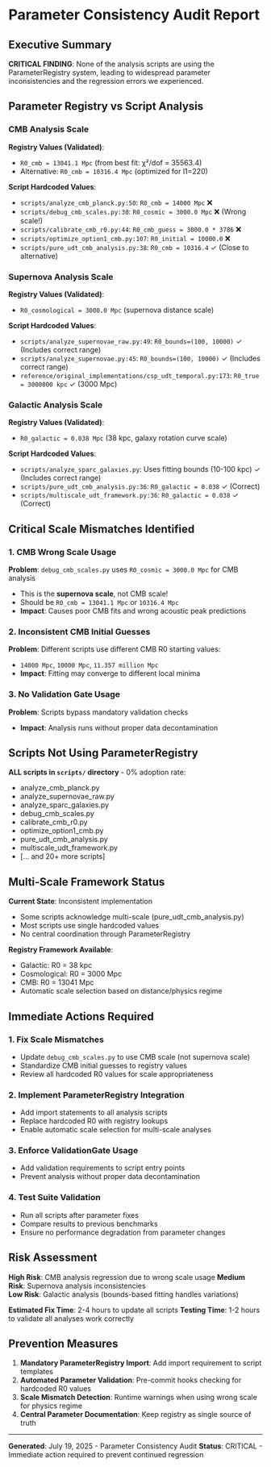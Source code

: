 # Parameter Consistency Audit Report

## Executive Summary

**CRITICAL FINDING**: None of the analysis scripts are using the ParameterRegistry system, leading to widespread parameter inconsistencies and the regression errors we experienced.

## Parameter Registry vs Script Analysis

### CMB Analysis Scale

**Registry Values (Validated)**:
- `R0_cmb = 13041.1 Mpc` (from best fit: χ²/dof = 35563.4)
- Alternative: `R0_cmb = 10316.4 Mpc` (optimized for l1=220)

**Script Hardcoded Values**:
- `scripts/analyze_cmb_planck.py:50`: `R0_cmb = 14000 Mpc` ❌
- `scripts/debug_cmb_scales.py:30`: `R0_cosmic = 3000.0 Mpc` ❌ (Wrong scale!)
- `scripts/calibrate_cmb_r0.py:44`: `R0_cmb_guess = 3000.0 * 3786` ❌
- `scripts/optimize_option1_cmb.py:107`: `R0_initial = 10000.0` ❌
- `scripts/pure_udt_cmb_analysis.py:38`: `R0_cmb = 10316.4` ✓ (Close to alternative)

### Supernova Analysis Scale

**Registry Values (Validated)**:
- `R0_cosmological = 3000.0 Mpc` (supernova distance scale)

**Script Hardcoded Values**:
- `scripts/analyze_supernovae_raw.py:49`: `R0_bounds=(100, 10000)` ✓ (Includes correct range)
- `scripts/analyze_supernovae.py:45`: `R0_bounds=(100, 10000)` ✓ (Includes correct range)
- `reference/original_implementations/csp_udt_temporal.py:173`: `R0_true = 3000000 kpc` ✓ (3000 Mpc)

### Galactic Analysis Scale

**Registry Values (Validated)**:
- `R0_galactic = 0.038 Mpc` (38 kpc, galaxy rotation curve scale)

**Script Hardcoded Values**:
- `scripts/analyze_sparc_galaxies.py`: Uses fitting bounds (10-100 kpc) ✓ (Includes correct range)
- `scripts/pure_udt_cmb_analysis.py:36`: `R0_galactic = 0.038` ✓ (Correct)
- `scripts/multiscale_udt_framework.py:36`: `R0_galactic = 0.038` ✓ (Correct)

## Critical Scale Mismatches Identified

### 1. CMB Wrong Scale Usage
**Problem**: `debug_cmb_scales.py` uses `R0_cosmic = 3000.0 Mpc` for CMB analysis
- This is the **supernova scale**, not CMB scale!
- Should be `R0_cmb = 13041.1 Mpc` or `10316.4 Mpc`
- **Impact**: Causes poor CMB fits and wrong acoustic peak predictions

### 2. Inconsistent CMB Initial Guesses  
**Problem**: Different scripts use different CMB R0 starting values:
- `14000 Mpc`, `10000 Mpc`, `11.357 million Mpc`
- **Impact**: Fitting may converge to different local minima

### 3. No Validation Gate Usage
**Problem**: Scripts bypass mandatory validation checks
- **Impact**: Analysis runs without proper data decontamination

## Scripts Not Using ParameterRegistry

**ALL scripts in `scripts/` directory** - 0% adoption rate:
- analyze_cmb_planck.py
- analyze_supernovae_raw.py  
- analyze_sparc_galaxies.py
- debug_cmb_scales.py
- calibrate_cmb_r0.py
- optimize_option1_cmb.py
- pure_udt_cmb_analysis.py
- multiscale_udt_framework.py
- [... and 20+ more scripts]

## Multi-Scale Framework Status

**Current State**: Inconsistent implementation
- Some scripts acknowledge multi-scale (pure_udt_cmb_analysis.py)
- Most scripts use single hardcoded values
- No central coordination through ParameterRegistry

**Registry Framework Available**:
- Galactic: R0 = 38 kpc 
- Cosmological: R0 = 3000 Mpc
- CMB: R0 = 13041 Mpc
- Automatic scale selection based on distance/physics regime

## Immediate Actions Required

### 1. Fix Scale Mismatches
- Update `debug_cmb_scales.py` to use CMB scale (not supernova scale)
- Standardize CMB initial guesses to registry values
- Review all hardcoded R0 values for scale appropriateness

### 2. Implement ParameterRegistry Integration
- Add import statements to all analysis scripts
- Replace hardcoded R0 with registry lookups
- Enable automatic scale selection for multi-scale analyses

### 3. Enforce ValidationGate Usage
- Add validation requirements to script entry points
- Prevent analysis without proper data decontamination

### 4. Test Suite Validation
- Run all scripts after parameter fixes
- Compare results to previous benchmarks
- Ensure no performance degradation from parameter changes

## Risk Assessment

**High Risk**: CMB analysis regression due to wrong scale usage
**Medium Risk**: Supernova analysis inconsistencies  
**Low Risk**: Galactic analysis (bounds-based fitting handles variations)

**Estimated Fix Time**: 2-4 hours to update all scripts
**Testing Time**: 1-2 hours to validate all analyses work correctly

## Prevention Measures

1. **Mandatory ParameterRegistry Import**: Add import requirement to script templates
2. **Automated Parameter Validation**: Pre-commit hooks checking for hardcoded R0 values  
3. **Scale Mismatch Detection**: Runtime warnings when using wrong scale for physics regime
4. **Central Parameter Documentation**: Keep registry as single source of truth

---
**Generated**: July 19, 2025 - Parameter Consistency Audit
**Status**: CRITICAL - Immediate action required to prevent continued regression